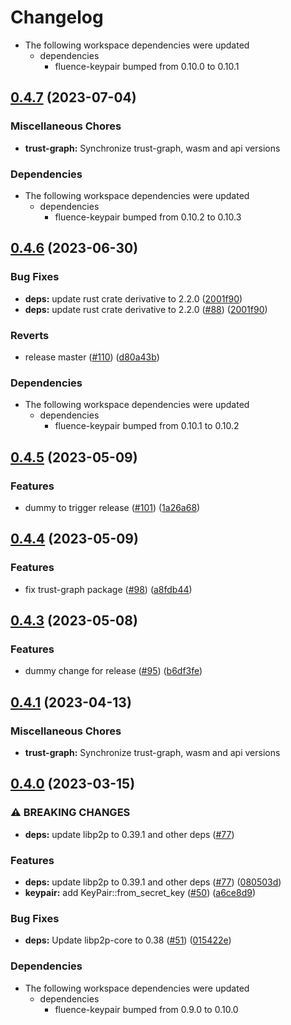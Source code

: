 # Changelog

* The following workspace dependencies were updated
  * dependencies
    * fluence-keypair bumped from 0.10.0 to 0.10.1

## [0.4.7](https://github.com/fluencelabs/trust-graph/compare/trust-graph-v0.4.6...trust-graph-v0.4.7) (2023-07-04)


### Miscellaneous Chores

* **trust-graph:** Synchronize trust-graph, wasm and api versions


### Dependencies

* The following workspace dependencies were updated
  * dependencies
    * fluence-keypair bumped from 0.10.2 to 0.10.3

## [0.4.6](https://github.com/fluencelabs/trust-graph/compare/trust-graph-v0.4.5...trust-graph-v0.4.6) (2023-06-30)


### Bug Fixes

* **deps:** update rust crate derivative to 2.2.0 ([2001f90](https://github.com/fluencelabs/trust-graph/commit/2001f900fa13a949decd513d8cbe15e3f006a7fc))
* **deps:** update rust crate derivative to 2.2.0 ([#88](https://github.com/fluencelabs/trust-graph/issues/88)) ([2001f90](https://github.com/fluencelabs/trust-graph/commit/2001f900fa13a949decd513d8cbe15e3f006a7fc))


### Reverts

* release master ([#110](https://github.com/fluencelabs/trust-graph/issues/110)) ([d80a43b](https://github.com/fluencelabs/trust-graph/commit/d80a43bcff721aff8fadf3d2d5c252804ce27a6c))


### Dependencies

* The following workspace dependencies were updated
  * dependencies
    * fluence-keypair bumped from 0.10.1 to 0.10.2

## [0.4.5](https://github.com/fluencelabs/trust-graph/compare/trust-graph-v0.4.4...trust-graph-v0.4.5) (2023-05-09)


### Features

* dummy to trigger release ([#101](https://github.com/fluencelabs/trust-graph/issues/101)) ([1a26a68](https://github.com/fluencelabs/trust-graph/commit/1a26a6809ea9a90ca8ff3829a76257779a8767d5))

## [0.4.4](https://github.com/fluencelabs/trust-graph/compare/trust-graph-v0.4.3...trust-graph-v0.4.4) (2023-05-09)


### Features

* fix trust-graph package ([#98](https://github.com/fluencelabs/trust-graph/issues/98)) ([a8fdb44](https://github.com/fluencelabs/trust-graph/commit/a8fdb4472ef1676724e4bfab1b4419f07faae2d9))

## [0.4.3](https://github.com/fluencelabs/trust-graph/compare/trust-graph-v0.4.2...trust-graph-v0.4.3) (2023-05-08)


### Features

* dummy change for release ([#95](https://github.com/fluencelabs/trust-graph/issues/95)) ([b6df3fe](https://github.com/fluencelabs/trust-graph/commit/b6df3fe5484b0adcad0c88abe170317a837142b3))

## [0.4.1](https://github.com/fluencelabs/trust-graph/compare/trust-graph-v0.4.0...trust-graph-v0.4.1) (2023-04-13)


### Miscellaneous Chores

* **trust-graph:** Synchronize trust-graph, wasm and api versions

## [0.4.0](https://github.com/fluencelabs/trust-graph/compare/trust-graph-v0.3.2...trust-graph-v0.4.0) (2023-03-15)


### ⚠ BREAKING CHANGES

* **deps:** update libp2p to 0.39.1 and other deps ([#77](https://github.com/fluencelabs/trust-graph/issues/77))

### Features

* **deps:** update libp2p to 0.39.1 and other deps ([#77](https://github.com/fluencelabs/trust-graph/issues/77)) ([080503d](https://github.com/fluencelabs/trust-graph/commit/080503dcfa2ecf8d09167ff9fe7f750fadf49035))
* **keypair:** add KeyPair::from_secret_key ([#50](https://github.com/fluencelabs/trust-graph/issues/50)) ([a6ce8d9](https://github.com/fluencelabs/trust-graph/commit/a6ce8d9eee20e1ea24eb27c38ac6df6d878292ae))


### Bug Fixes

* **deps:** Update libp2p-core to 0.38 ([#51](https://github.com/fluencelabs/trust-graph/issues/51)) ([015422e](https://github.com/fluencelabs/trust-graph/commit/015422efcce41530a6cd84a25091598bc459d2e6))


### Dependencies

* The following workspace dependencies were updated
  * dependencies
    * fluence-keypair bumped from 0.9.0 to 0.10.0
